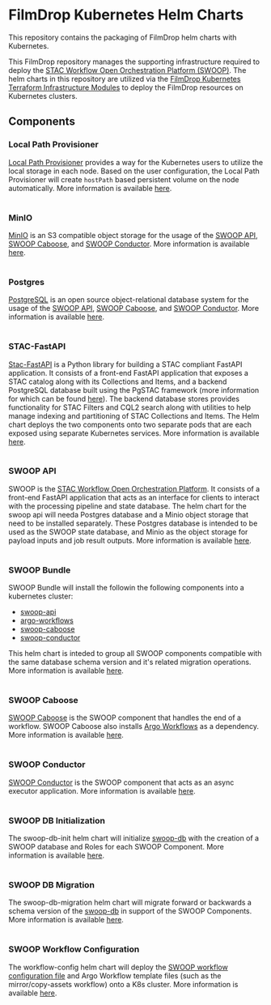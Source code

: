 # FilmDrop Kubernetes Helm Charts

This repository contains the packaging of FilmDrop helm charts with Kubernetes.

This FilmDrop repository manages the supporting infrastructure required to deploy the [STAC Workflow Open Orchestration Platform (SWOOP)](https://github.com/Element84/swoop). The helm charts in this repository are utilized via the [FilmDrop Kubernetes Terraform Infrastructure Modules](https://github.com/Element84/filmdrop-k8s-tf-modules) to deploy the FilmDrop resources on Kubernetes clusters.

## Components

### Local Path Provisioner

[Local Path Provisioner](https://github.com/rancher/local-path-provisioner) provides a way for the Kubernetes users to utilize the local storage in each node. Based on the user configuration, the Local Path Provisioner will create
`hostPath` based persistent volume on the node automatically. More information is available [here](./charts/local-path-provisioner/README.md).
<br></br>

### MinIO

[MinIO](https://min.io/) is an S3 compatible object storage for the usage of the [SWOOP API](https://github.com/Element84/swoop), [SWOOP Caboose](https://github.com/Element84/swoop-go), and [SWOOP Conductor](https://github.com/Element84/swoop-go). More information is available [here](./charts/minio/README.md).
<br></br>

### Postgres

[PostgreSQL](https://www.postgresql.org/) is an open source object-relational database system for the usage of the [SWOOP API](https://github.com/Element84/swoop), [SWOOP Caboose](https://github.com/Element84/swoop-go), and [SWOOP Conductor](https://github.com/Element84/swoop-go). More information is available [here](./charts/postgres/README.md).
<br></br>

### STAC-FastAPI

[Stac-FastAPI](https://github.com/stac-utils/stac-fastapi) is a Python library for building a STAC compliant FastAPI application. It consists of a front-end FastAPI application that exposes a STAC catalog along with its Collections and Items, and a backend PostgreSQL database built using the PgSTAC framework (more information for which can be found [here](https://github.com/stac-utils/pgstac)). The backend database stores provides functionality for STAC Filters and CQL2 search along with utilities to help manage indexing and partitioning of STAC Collections and Items. The Helm chart deploys the two components onto two separate pods that are each exposed using separate Kubernetes services. More information is available [here](./charts/stac-fastapi/README.md).
<br></br>

### SWOOP API

SWOOP is the [STAC Workflow Open Orchestration Platform](https://github.com/Element84/swoop). It consists of a front-end FastAPI application that  acts as an interface for clients to interact with the processing pipeline and state database. The helm chart for the swoop api will needa Postgres database and a Minio object storage that need to be installed separately. These Postgres database is intended to be used as the SWOOP state database, and Minio as the object storage for payload inputs and job result outputs. More information is available [here](./charts/swoop-api/README.md).
<br></br>

### SWOOP Bundle

SWOOP Bundle will install the followin the following components into a kubernetes cluster:
* [swoop-api](https://github.com/Element84/swoop)
* [argo-workflows](https://github.com/argoproj/argo-workflows/)
* [swoop-caboose](https://github.com/Element84/swoop-go)
* [swoop-conductor](https://github.com/Element84/swoop-go)

This helm chart is inteded to group all SWOOP components compatible with the same database schema version and it's related migration operations. More information is available [here](./charts/swoop-bundle/README.md).
<br></br>

### SWOOP Caboose

[SWOOP Caboose](https://github.com/Element84/swoop-go) is the SWOOP component that handles the end of a workflow. SWOOP Caboose also installs [Argo Workflows](https://github.com/argoproj/argo-workflows/) as a dependency. More information is available [here](./charts/swoop-caboose/README.md).
<br></br>

### SWOOP Conductor

[SWOOP Conductor](https://github.com/Element84/swoop-go) is the SWOOP component that acts as an async executor application. More information is available [here](./charts/swoop-conductor/README.md).
<br></br>

### SWOOP DB Initialization

The swoop-db-init helm chart will initialize [swoop-db](https://github.com/Element84/swoop-db) with the creation of a SWOOP database and Roles for each SWOOP Component. More information is available [here](./charts/swoop-db-init/README.md).
<br></br>

### SWOOP DB Migration

The swoop-db-migration helm chart will migrate forward or backwards a schema version of the [swoop-db](https://github.com/Element84/swoop-db) in support of the SWOOP Components. More information is available [here](./charts/swoop-db-migration/README.md).
<br></br>

### SWOOP Workflow Configuration

The workflow-config helm chart will deploy the [SWOOP workflow configuration file](https://github.com/Element84/swoop-go/blob/main/fixtures/swoop-config.yml) and Argo Workflow template files (such as the mirror/copy-assets workflow) onto a K8s cluster. More information is available [here](./charts/workflow-config/README.md).
<br></br>

